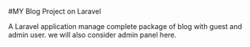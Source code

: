 #MY Blog Project on Laravel

A Laravel application manage complete package of blog with guest and admin user. we will also consider admin panel here.
